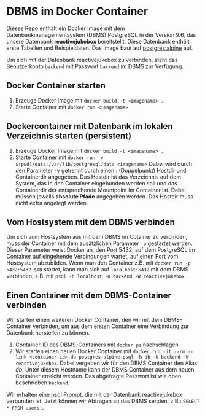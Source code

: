 # DBMS im Docker Container
Dieses Repo enthält ein Docker Image mit dem Datenbankmanagementsystem (DBMS) PostgreSQL in der Version 9.6, das unsere Datenbank __reactivejukebox__ bereitstellt.
Diese Datenbank enthält erste Tabellen und Beispieldaten.
Das Image baut auf [postgres:alpine](https://hub.docker.com/_/postgres/) auf.

Um sich mit der Datenbank reactivejukebox zu verbinden, steht das Benutzerkonto `backend` mit Passwort `backend` im DBMS zur Verfügung.

## Docker Container starten
1. Erzeuge Docker Image mit `docker build -t <imagename> .`
2. Starte Container mit `docker run <imagename>`

## Dockercontainer mit Datenbank im lokalen Verzeichnis starten (persistent)
1. Erzeuge Docker Image mit `docker build -t <imagename> .`
2. Starte Container mit `docker run -v $(pwd)/data:/var/lib/postgresql/data <imagename>`
Dabei wird durch den Parameter -v getrennt durch einen : (Doppelpunkt) Hostdir und Containerdir angegeben.
Das Hostdir ist das Verzeichnis auf dem System, das in den Container eingebunden werden soll und das Containerdir der entsprechende Mountpoint im Container ist.
Dabei müssen jeweils **absolute Pfade** angegeben werden.
Das Hostdir muss nicht extra angelegt werden.

## Vom Hostsystem mit dem DBMS verbinden
Um sich vom Hostsystem aus mit dem DBMS im Cotainer zu verbinden, muss der Container mit dem zusätzlichen Parameter `-p` gestartet werden.
Dieser Parameter weist Docker an, den Port 5432, auf dem PostgreSQL im Container auf eingehende Verbindungen wartet, auf einen Port vom Hostsystem abzubilden.
Wenn man den Container z.B. mit `docker run -p 5432:5432 $ID` startet, kann man sich auf `localhost:5432` mit dem DBMS verbinden, z.B. mit `psql -h localhost -U backend -W reactivejukebox`.

## Einen Container mit dem DBMS-Container verbinden
Wir starten einen weiteren Docker Container, den wir mit dem DBMS-Container verbinden, um aus dem ersten Container eine Verbindung zur Datenbank herstellen zu können.

1. Container-ID des DBMS-Containers mit `docker ps` nachschlagen
2. Wir starten einen neuen Docker Container mit `docker run -it --rm --link <container-id>:db postgres:alpine psql -h db -U backend -W reactivejukebox`. Dabei vergeben wir für den DBMS Container den Alias *db*. Unter diesem Hostname kann der DBMS Container aus dem neuen Container erreicht werden. Das abgefragte Passwort ist wie oben beschrieben `backend`.

Wir erhalten eine psql Prompt, die mit der Datenbank reactivejukebox verbunden ist. Jetzt können wir Abfragen an das DBMS senden, z.B.: `SELECT * FROM users;`.
